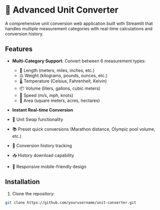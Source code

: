# 📐 Advanced Unit Converter

A comprehensive unit conversion web application built with Streamlit that handles multiple measurement categories with real-time calculations and conversion history.


## Features

- **Multi-Category Support**: Convert between 6 measurement types:
  - 📏 Length (meters, miles, inches, etc.)
  - ⚖️ Weight (kilograms, pounds, ounces, etc.)
  - 🌡️ Temperature (Celsius, Fahrenheit, Kelvin)
  - 📦 Volume (liters, gallons, cubic meters)
  - 🏃 Speed (m/s, mph, knots)
  - 📐 Area (square meters, acres, hectares)

- **Instant Real-time Conversion**
- 🔄 Unit Swap functionality
- 📚 Preset quick conversions (Marathon distance, Olympic pool volume, etc.)
- 📜 Conversion history tracking
- 📥 History download capability
- 📱 Responsive mobile-friendly design

## Installation

1. Clone the repository:
```bash   
git clone https://github.com/yourusername/unit-converter.git
